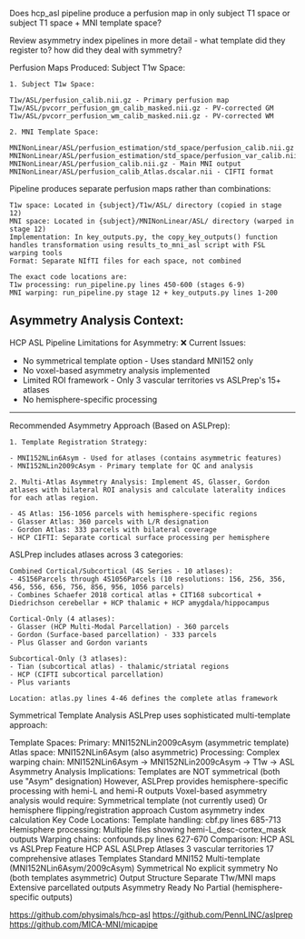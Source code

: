 Does hcp_asl pipeline produce a perfusion map in only subject T1 space or subject T1 space + MNI template space?

Review asymmetry index pipelines in more detail - what template did they register to? how did they deal with symmetry?

Perfusion Maps Produced:
Subject T1w Space:
```
1. Subject T1w Space:

T1w/ASL/perfusion_calib.nii.gz - Primary perfusion map
T1w/ASL/pvcorr_perfusion_gm_calib_masked.nii.gz - PV-corrected GM
T1w/ASL/pvcorr_perfusion_wm_calib_masked.nii.gz - PV-corrected WM

2. MNI Template Space:

MNINonLinear/ASL/perfusion_estimation/std_space/perfusion_calib.nii.gz
MNINonLinear/ASL/perfusion_estimation/std_space/perfusion_var_calib.nii.gz 
MNINonLinear/ASL/perfusion_calib.nii.gz - Main MNI output
MNINonLinear/ASL/perfusion_calib_Atlas.dscalar.nii - CIFTI format
```

Pipeline produces separate perfusion maps rather than combinations:
```
T1w space: Located in {subject}/T1w/ASL/ directory (copied in stage 12)
MNI space: Located in {subject}/MNINonLinear/ASL/ directory (warped in stage 12)
Implementation: In key_outputs.py, the copy_key_outputs() function handles transformation using results_to_mni_asl script with FSL warping tools
Format: Separate NIfTI files for each space, not combined 

The exact code locations are:
T1w processing: run_pipeline.py lines 450-600 (stages 6-9)
MNI warping: run_pipeline.py stage 12 + key_outputs.py lines 1-200
```

## Asymmetry Analysis Context:
HCP ASL Pipeline Limitations for Asymmetry:
❌ Current Issues:

- No symmetrical template option - Uses standard MNI152 only
- No voxel-based asymmetry analysis implemented
- Limited ROI framework - Only 3 vascular territories vs ASLPrep's 15+ atlases
- No hemisphere-specific processing

----
Recommended Asymmetry Approach (Based on ASLPrep):

```
1. Template Registration Strategy:

- MNI152NLin6Asym - Used for atlases (contains asymmetric features)
- MNI152NLin2009cAsym - Primary template for QC and analysis

2. Multi-Atlas Asymmetry Analysis: Implement 4S, Glasser, Gordon atlases with bilateral ROI analysis and calculate laterality indices for each atlas region.

- 4S Atlas: 156-1056 parcels with hemisphere-specific regions
- Glasser Atlas: 360 parcels with L/R designation
- Gordon Atlas: 333 parcels with bilateral coverage
- HCP CIFTI: Separate cortical surface processing per hemisphere
```

ASLPrep includes atlases across 3 categories:
```
Combined Cortical/Subcortical (4S Series - 10 atlases):
- 4S156Parcels through 4S1056Parcels (10 resolutions: 156, 256, 356, 456, 556, 656, 756, 856, 956, 1056 parcels)
- Combines Schaefer 2018 cortical atlas + CIT168 subcortical + Diedrichson cerebellar + HCP thalamic + HCP amygdala/hippocampus

Cortical-Only (4 atlases):
- Glasser (HCP Multi-Modal Parcellation) - 360 parcels
- Gordon (Surface-based parcellation) - 333 parcels
- Plus Glasser and Gordon variants

Subcortical-Only (3 atlases):
- Tian (subcortical atlas) - thalamic/striatal regions
- HCP (CIFTI subcortical parcellation)
- Plus variants

Location: atlas.py lines 4-46 defines the complete atlas framework
```

Symmetrical Template Analysis
ASLPrep uses sophisticated multi-template approach:

Template Spaces:
Primary: MNI152NLin2009cAsym (asymmetric template)
Atlas space: MNI152NLin6Asym (also asymmetric)
Processing: Complex warping chain: MNI152NLin6Asym → MNI152NLin2009cAsym → T1w → ASL
Asymmetry Analysis Implications:
Templates are NOT symmetrical (both use "Asym" designation)
However, ASLPrep provides hemisphere-specific processing with hemi-L and hemi-R outputs
Voxel-based asymmetry analysis would require:
Symmetrical template (not currently used)
Or hemisphere flipping/registration approach
Custom asymmetry index calculation
Key Code Locations:
Template handling: cbf.py lines 685-713
Hemisphere processing: Multiple files showing hemi-L_desc-cortex_mask outputs
Warping chains: confounds.py lines 627-670
Comparison: HCP ASL vs ASLPrep
Feature	HCP ASL	ASLPrep
Atlases	3 vascular territories	17 comprehensive atlases
Templates	Standard MNI152	Multi-template (MNI152NLin6Asym/2009cAsym)
Symmetrical	No explicit symmetry	No (both templates asymmetric)
Output Structure	Separate T1w/MNI maps	Extensive parcellated outputs
Asymmetry Ready	No	Partial (hemisphere-specific outputs)



https://github.com/physimals/hcp-asl
https://github.com/PennLINC/aslprep
https://github.com/MICA-MNI/micapipe















